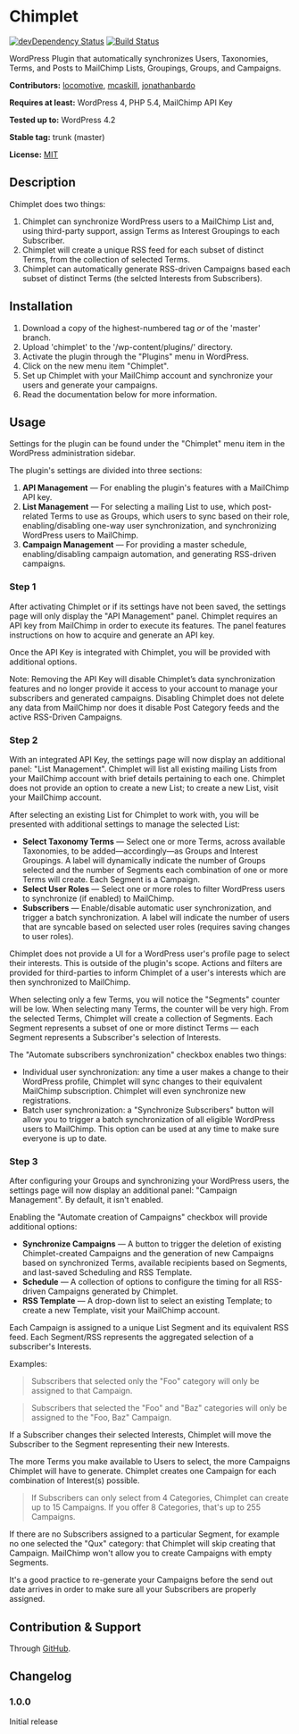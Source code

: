 # Chimplet

[![devDependency Status](https://david-dm.org/locomotivemtl/wordpress-chimplet/dev-status.svg)](https://david-dm.org/locomotivemtl/wordpress-chimplet#info=devDependencies) [![Build Status](https://travis-ci.org/locomotivemtl/wordpress-chimplet.png?branch=develop)](https://travis-ci.org/locomotivemtl/wordpress-chimplet)

WordPress Plugin that automatically synchronizes Users, Taxonomies, Terms, and Posts to MailChimp Lists, Groupings, Groups, and Campaigns.

**Contributors:** [locomotive](https://github.com/locomotivemtl), [mcaskill](https://github.com/mcaskill), [jonathanbardo](https://github.com/jonathanbardo)

**Requires at least:** WordPress 4, PHP 5.4, MailChimp API Key

**Tested up to:** WordPress 4.2

**Stable tag:** trunk (master)

**License:** [MIT](http://en.wikipedia.org/wiki/MIT_License)

## Description

Chimplet does two things:

1. Chimplet can synchronize WordPress users to a MailChimp List and, using third-party support, assign Terms as Interest Groupings to each Subscriber.
2. Chimplet will create a unique RSS feed for each subset of distinct Terms, from the collection of selected Terms.
2. Chimplet can automatically generate RSS-driven Campaigns based each subset of distinct Terms (the selcted Interests from Subscribers).


## Installation

1. Download a copy of the highest-numbered tag _or_ of the 'master' branch.
2. Upload 'chimplet' to the '/wp-content/plugins/' directory.
3. Activate the plugin through the "Plugins" menu in WordPress.
4. Click on the new menu item "Chimplet".
5. Set up Chimplet with your MailChimp account and synchronize your users and generate your campaigns.
6. Read the documentation below for more information.

## Usage

Settings for the plugin can be found under the "Chimplet" menu item in the WordPress administration sidebar.

The plugin's settings are divided into three sections:

1. **API Management** — For enabling the plugin's features with a MailChimp API key.
2. **List Management** — For selecting a mailing List to use, which post-related Terms to use as Groups, which users to sync based on their role, enabling/disabling one-way user synchronization, and synchronizing WordPress users to MailChimp.
3. **Campaign Management** — For providing a master schedule, enabling/disabling campaign automation, and generating RSS-driven campaigns.

### Step 1

After activating Chimplet or if its settings have not been saved, the settings page will only display the "API Management" panel. Chimplet requires an API key from MailChimp in order to execute its features. The panel features instructions on how to acquire and generate an API key.

Once the API Key is integrated with Chimplet, you will be provided with additional options.

Note: Removing the API Key will disable Chimplet’s data synchronization features and no longer provide it access to your account to manage your subscribers and generated campaigns. Disabling Chimplet does not delete any data from MailChimp nor does it disable Post Category feeds and the active RSS-Driven Campaigns.

### Step 2

With an integrated API Key, the settings page will now display an additional panel: "List Management". Chimplet will list all existing mailing Lists from your MailChimp account with brief details pertaining to each one. Chimplet does not provide an option to create a new List; to create a new List, visit your MailChimp account.

After selecting an existing List for Chimplet to work with, you will be presented with additional settings to manage the selected List:

* **Select Taxonomy Terms** — Select one or more Terms, across available Taxonomies, to be added—accordingly—as Groups and Interest Groupings. A label will dynamically indicate the number of Groups selected and the number of Segments each combination of one or more Terms will create. Each Segment is a Campaign.
* **Select User Roles** — Select one or more roles to filter WordPress users to synchronize (if enabled) to MailChimp.
* **Subscribers** — Enable/disable automatic user synchronization, and trigger a batch synchronization. A label will indicate the number of users that are syncable based on selected user roles (requires saving changes to user roles).

Chimplet does not provide a UI for a WordPress user's profile page to select their interests. This is outside of the plugin's scope. Actions and filters are provided for third-parties to inform Chimplet of a user's interests which are then synchronized to MailChimp.

When selecting only a few Terms, you will notice the "Segments" counter will be low. When selecting many Terms, the counter will be very high. From the selected Terms, Chimplet will create a collection of Segments. Each Segment represents a subset of one or more distinct Terms — each Segment represents a Subscriber's selection of Interests.

The "Automate subscribers synchronization" checkbox enables two things:

* Individual user synchronization: any time a user makes a change to their WordPress profile, Chimplet will sync changes to their equivalent MailChimp subscription. Chimplet will even synchronize new registrations.
* Batch user synchronization: a "Synchronize Subscribers" button will allow you to trigger a batch synchronization of all eligible WordPress users to MailChimp. This option can be used at any time to make sure everyone is up to date.

### Step 3

After configuring your Groups and synchronizing your WordPress users, the settings page will now display an additional panel: "Campaign Management". By default, it isn't enabled.

Enabling the "Automate creation of Campaigns" checkbox will provide additional options:

* **Synchronize Campaigns** — A button to trigger the deletion of existing Chimplet-created Campaigns and the generation of new Campaigns based on synchronized Terms, available recipients based on Segments, and last-saved Scheduling and RSS Template.
* **Schedule** — A collection of options to configure the timing for all RSS-driven Campaigns generated by Chimplet.
* **RSS Template** — A drop-down list to select an existing Template; to create a new Template, visit your MailChimp account.

Each Campaign is assigned to a unique List Segment and its equivalent RSS feed. Each Segment/RSS represents the aggregated selection of a subscriber's Interests.

Examples:

> Subscribers that selected only the "Foo" category will only be assigned to that Campaign.

> Subscribers that selected the "Foo" and "Baz" categories will only be assigned to the "Foo, Baz" Campaign.

If a Subscriber changes their selected Interests, Chimplet will move the Subscriber to the Segment representing their new Interests.

The more Terms you make available to Users to select, the more Campaigns Chimplet will have to generate. Chimplet creates one Campaign for each combination of Interest(s) possible.

> If Subscribers can only select from 4 Categories, Chimplet can create up to 15 Campaigns. If you offer 8 Categories, that's up to 255 Campaigns.

If there are no Subscribers assigned to a particular Segment, for example no one selected the "Qux" category: that Chimplet will skip creating that Campaign. MailChimp won't allow you to create Campaigns with empty Segments.

It's a good practice to re-generate your Campaigns before the send out date arrives in order to make sure all your Subscribers are properly assigned.

## Contribution & Support

Through [GitHub](https://github.com/locomotivemtl/wordpress-chimplet/issues).

## Changelog

### 1.0.0

Initial release
